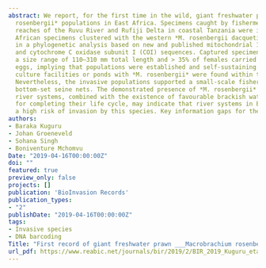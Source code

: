 ```yaml
---
abstract: We report, for the first time in the wild, giant freshwater prawn *Macrobrachium
  rosenbergii* populations in East Africa. Specimens caught by fishermen in the lower
  reaches of the Ruvu River and Rufiji Delta in coastal Tanzania were identified based on their morphology, with confirmation through DNA barcode analysis. The East
  African specimens clustered with the western *M. rosenbergii dacqueti* subspecies
  in a phylogenetic analysis based on new and published mitochondrial 16S rRNA
  and cytochrome C oxidase subunit I (COI) sequences. Captured specimens spanned
  a size range of 110–310 mm total length and > 35% of females carried external
  eggs, implying that populations were established and self-sustaining. No active
  culture facilities or ponds with *M. rosenbergii* were found within the catchment.
  Nevertheless, the invasive populations supported a small-scale fishery that used
  bottom-set seine nets. The demonstrated presence of *M. rosenbergii* in at least two
  river systems, combined with the existence of favourable brackish water habitats
  for completing their life cycle, may indicate that river systems in East Africa are at
  a high risk of invasion by this species. Key information gaps for the region are highlighted.
authors:
- Baraka Kuguru
- Johan Groeneveld
- Sohana Singh
- Boniventure Mchomvu
Date: "2019-04-16T00:00:00Z"
doi: ""
featured: true
preview_only: false
projects: []
publication: 'BioInvasion Records'
publication_types:
- "2"
publishDate: "2019-04-16T00:00:00Z"
tags: 
- Invasive species
- DNA barcoding
Title: "First record of giant freshwater prawn ___Macrobrachium rosenbergii___ (de Man, 1879) from small-scale fisheries in East Africa, confirmed with DNA barcoding" 
url_pdf: https://www.reabic.net/journals/bir/2019/2/BIR_2019_Kuguru_etal.pdf
---
```

